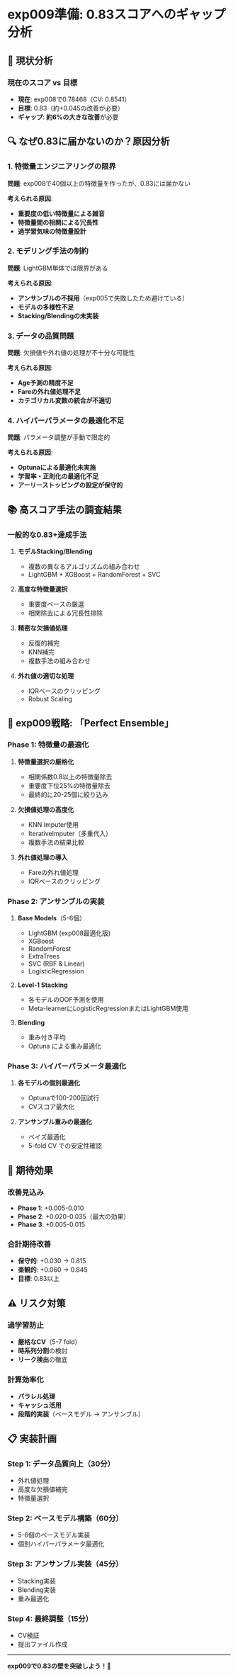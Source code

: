 # exp009準備: 0.83スコアへのギャップ分析

## 🎯 現状分析

### 現在のスコア vs 目標
- **現在**: exp008で0.78468（CV: 0.8541）
- **目標**: 0.83（約+0.045の改善が必要）
- **ギャップ**: **約6%の大きな改善**が必要

## 🔍 なぜ0.83に届かないのか？原因分析

### 1. 特徴量エンジニアリングの限界
**問題**: exp008で40個以上の特徴量を作ったが、0.83には届かない

**考えられる原因**:
- **重要度の低い特徴量による雑音**
- **特徴量間の相関による冗長性**
- **過学習気味の特徴量設計**

### 2. モデリング手法の制約
**問題**: LightGBM単体では限界がある

**考えられる原因**:
- **アンサンブルの不採用**（exp005で失敗したため避けている）
- **モデルの多様性不足**
- **Stacking/Blendingの未実装**

### 3. データの品質問題
**問題**: 欠損値や外れ値の処理が不十分な可能性

**考えられる原因**:
- **Age予測の精度不足**
- **Fareの外れ値処理不足** 
- **カテゴリカル変数の統合が不適切**

### 4. ハイパーパラメータの最適化不足
**問題**: パラメータ調整が手動で限定的

**考えられる原因**:
- **Optunaによる最適化未実施**
- **学習率・正則化の最適化不足**
- **アーリーストッピングの設定が保守的**

## 📚 高スコア手法の調査結果

### 一般的な0.83+達成手法
1. **モデルStacking/Blending**
   - 複数の異なるアルゴリズムの組み合わせ
   - LightGBM + XGBoost + RandomForest + SVC
   
2. **高度な特徴量選択**
   - 重要度ベースの厳選
   - 相関除去による冗長性排除
   
3. **精密な欠損値処理**
   - 反復的補完
   - KNN補完
   - 複数手法の組み合わせ

4. **外れ値の適切な処理**
   - IQRベースのクリッピング
   - Robust Scaling

## 🚀 exp009戦略: 「Perfect Ensemble」

### Phase 1: 特徴量の最適化
1. **特徴量選択の厳格化**
   - 相関係数0.8以上の特徴量除去
   - 重要度下位25%の特徴量除去
   - 最終的に20-25個に絞り込み

2. **欠損値処理の高度化**
   - KNN Imputer使用
   - IterativeImputer（多重代入）
   - 複数手法の結果比較

3. **外れ値処理の導入**
   - Fareの外れ値処理
   - IQRベースのクリッピング

### Phase 2: アンサンブルの実装
1. **Base Models**（5-6個）
   - LightGBM (exp008最適化版)
   - XGBoost
   - RandomForest
   - ExtraTrees
   - SVC (RBF & Linear)
   - LogisticRegression

2. **Level-1 Stacking**
   - 各モデルのOOF予測を使用
   - Meta-learnerにLogisticRegressionまたはLightGBM使用

3. **Blending**
   - 重み付き平均
   - Optuna による重み最適化

### Phase 3: ハイパーパラメータ最適化
1. **各モデルの個別最適化**
   - Optunaで100-200回試行
   - CVスコア最大化

2. **アンサンブル重みの最適化**
   - ベイズ最適化
   - 5-fold CV での安定性確認

## 🎯 期待効果

### 改善見込み
- **Phase 1**: +0.005-0.010
- **Phase 2**: +0.020-0.035（最大の効果）
- **Phase 3**: +0.005-0.015

### 合計期待改善
- **保守的**: +0.030 → 0.815
- **楽観的**: +0.060 → 0.845
- **目標**: 0.83以上

## ⚠️ リスク対策

### 過学習防止
- **厳格なCV**（5-7 fold）
- **時系列分割**の検討
- **リーク検出**の徹底

### 計算効率化
- **パラレル処理**
- **キャッシュ活用**
- **段階的実装**（ベースモデル → アンサンブル）

## 📋 実装計画

### Step 1: データ品質向上（30分）
- 外れ値処理
- 高度な欠損値補完
- 特徴量選択

### Step 2: ベースモデル構築（60分）
- 5-6個のベースモデル実装
- 個別ハイパーパラメータ最適化

### Step 3: アンサンブル実装（45分）
- Stacking実装
- Blending実装
- 重み最適化

### Step 4: 最終調整（15分）
- CV検証
- 提出ファイル作成

---

**exp009で0.83の壁を突破しよう！🚀**